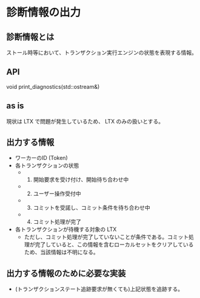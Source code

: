 # 診断情報の出力

## 診断情報とは
ストール時等において、トランザクション実行エンジンの状態を表現する情報。

## API
void print_diagnostics(std::ostream&)

## as is
現状は LTX で問題が発生しているため、 LTX のみの扱いとする。

## 出力する情報
- ワーカーのID (Token)
- 各トランザクションの状態
  - 1. 開始要求を受け付け、開始待ち合わせ中
  - 2. ユーザー操作受付中
  - 3. コミットを受諾し、コミット条件を待ち合わせ中
  - 4. コミット処理が完了
- 各トランザクションが待機する対象の LTX
  - ただし、コミット処理が完了していないことが条件である。コミット処理が完了していると、この情報を含むローカルセットをクリアしているため、当該情報は不明になる。

## 出力する情報のために必要な実装
- (トランザクションステート追跡要求が無くても)上記状態を追跡する。